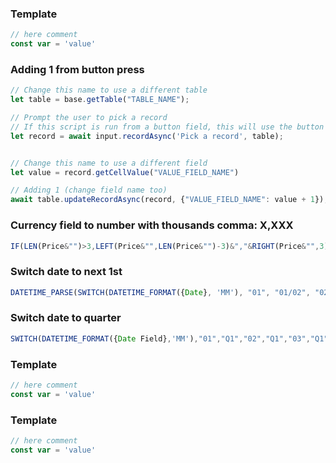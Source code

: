 ### Template
```js
// here comment
const var = 'value'
```

### Adding 1 from button press
```js
// Change this name to use a different table
let table = base.getTable("TABLE_NAME");

// Prompt the user to pick a record 
// If this script is run from a button field, this will use the button's record instead.
let record = await input.recordAsync('Pick a record', table);


// Change this name to use a different field
let value = record.getCellValue("VALUE_FIELD_NAME")

// Adding 1 (change field name too)
await table.updateRecordAsync(record, {"VALUE_FIELD_NAME": value + 1});
```

### Currency field to number with thousands comma: X,XXX
```js
IF(LEN(Price&"")>3,LEFT(Price&"",LEN(Price&"")-3)&","&RIGHT(Price&"",3),Price&"")
```


### Switch date to next 1st
```js
DATETIME_PARSE(SWITCH(DATETIME_FORMAT({Date}, 'MM'), "01", "01/02", "02", "01/03", "03", "01/04", "04", "01/05", "05", "01/06", "06", "01/07", "07", "01/08", "08", "01/09", "09", "01/10", "10", "01/11", "11", "01/12", "12", "01/01") & "/" & IF(DATETIME_FORMAT({Date}, 'MM') = '12', YEAR({Date}) + 1, YEAR({Date})),'DD/MM/YYYY')
```

### Switch date to quarter
```js
SWITCH(DATETIME_FORMAT({Date Field},'MM'),"01","Q1","02","Q1","03","Q1","04","Q2","05","Q2","06","Q2","07","Q3","08","Q3","09","Q3","10","Q4","11","Q4","12","Q4") 
```

### Template
```js
// here comment
const var = 'value'
```

### Template
```js
// here comment
const var = 'value'
```


